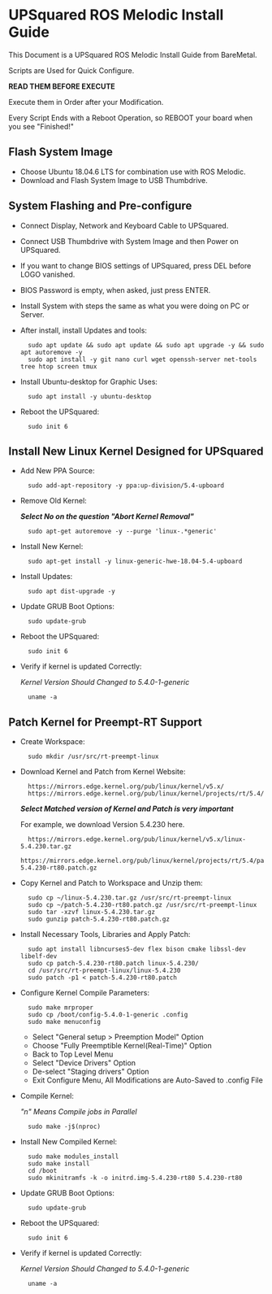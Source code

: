 # UPSquared ROS Melodic Install Guide

This Document is a UPSquared ROS Melodic Install Guide from BareMetal.

Scripts are Used for Quick Configure.

**READ THEM BEFORE EXECUTE**

Execute them in Order after your Modification.

Every Script Ends with a Reboot Operation, so REBOOT your board when you see "Finished!"

## Flash System Image

- Choose Ubuntu 18.04.6 LTS for combination use with ROS Melodic.
- Download and Flash System Image to USB Thumbdrive.

## System Flashing and Pre-configure

- Connect Display, Network and Keyboard Cable to UPSquared.
- Connect USB Thumbdrive with System Image and then Power on UPSquared.
- If you want to change BIOS settings of UPSquared, press DEL before LOGO vanished.
- BIOS Password is empty, when asked, just press ENTER.
- Install System with steps the same as what you were doing on PC or Server.
- After install, install Updates and tools:

        sudo apt update && sudo apt update && sudo apt upgrade -y && sudo apt autoremove -y
        sudo apt install -y git nano curl wget openssh-server net-tools tree htop screen tmux

- Install Ubuntu-desktop for Graphic Uses:

        sudo apt install -y ubuntu-desktop

- Reboot the UPSquared:

        sudo init 6

## Install New Linux Kernel Designed for UPSquared

- Add New PPA Source:

        sudo add-apt-repository -y ppa:up-division/5.4-upboard

- Remove Old Kernel:

    ***Select No on the question "Abort Kernel Removal"***

        sudo apt-get autoremove -y --purge 'linux-.*generic'

- Install New Kernel:

        sudo apt-get install -y linux-generic-hwe-18.04-5.4-upboard

- Install Updates:

        sudo apt dist-upgrade -y

- Update GRUB Boot Options:

        sudo update-grub

- Reboot the UPSquared:

        sudo init 6

- Verify if kernel is updated Correctly:

    *Kernel Version Should Changed to 5.4.0-1-generic*

        uname -a

## Patch Kernel for Preempt-RT Support

- Create Workspace:

        sudo mkdir /usr/src/rt-preempt-linux

- Download Kernel and Patch from Kernel Website:

        https://mirrors.edge.kernel.org/pub/linux/kernel/v5.x/
        https://mirrors.edge.kernel.org/pub/linux/kernel/projects/rt/5.4/

    ***Select Matched version of Kernel and Patch is very important***

    For example, we download Version 5.4.230 here.

        https://mirrors.edge.kernel.org/pub/linux/kernel/v5.x/linux-5.4.230.tar.gz
        https://mirrors.edge.kernel.org/pub/linux/kernel/projects/rt/5.4/patch-5.4.230-rt80.patch.gz

- Copy Kernel and Patch to Workspace and Unzip them:

        sudo cp ~/linux-5.4.230.tar.gz /usr/src/rt-preempt-linux
        sudo cp ~/patch-5.4.230-rt80.patch.gz /usr/src/rt-preempt-linux
        sudo tar -xzvf linux-5.4.230.tar.gz
        sudo gunzip patch-5.4.230-rt80.patch.gz

- Install Necessary Tools, Libraries and Apply Patch:

        sudo apt install libncurses5-dev flex bison cmake libssl-dev libelf-dev
        sudo cp patch-5.4.230-rt80.patch linux-5.4.230/
        cd /usr/src/rt-preempt-linux/linux-5.4.230
        sudo patch -p1 < patch-5.4.230-rt80.patch

- Configure Kernel Compile Parameters:

        sudo make mrproper
        sudo cp /boot/config-5.4.0-1-generic .config
        sudo make menuconfig

    - Select "General setup > Preemption Model" Option
    - Choose "Fully Preemptible Kernel(Real-Time)" Option
    - Back to Top Level Menu
    - Select "Device Drivers" Option
    - De-select "Staging drivers" Option
    - Exit Configure Menu, All Modifications are Auto-Saved to .config File

- Compile Kernel:

    *"n" Means Compile jobs in Parallel*

        sudo make -j$(nproc)

- Install New Compiled Kernel:

        sudo make modules_install
        sudo make install
        cd /boot
        sudo mkinitramfs -k -o initrd.img-5.4.230-rt80 5.4.230-rt80

- Update GRUB Boot Options:

        sudo update-grub

- Reboot the UPSquared:

        sudo init 6

- Verify if kernel is updated Correctly:

    *Kernel Version Should Changed to 5.4.0-1-generic*

        uname -a


